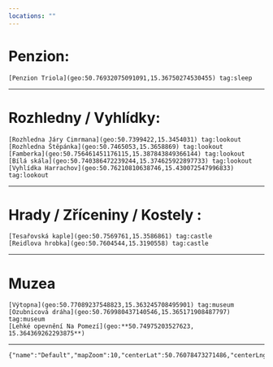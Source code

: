 ```yaml
---
locations: ""
---
```

# Penzion:
	[Penzion Triola](geo:50.76932075091091,15.36750274530455) tag:sleep
---
# Rozhledny / Vyhlídky:
	[Rozhledna Járy Cimrmana](geo:50.7399422,15.3454031) tag:lookout
	[Rozhledna Štěpánka](geo:50.7465053,15.3658869) tag:lookout 
	[Famberka](geo:50.756461451176115,15.387843849366144) tag:lookout
	[Bílá skála](geo:50.740386472239244,15.374625922897733) tag:lookout
	[Vyhlídka Harrachov](geo:50.76210810638746,15.430072547996833) tag:lookout
---
# Hrady / Zříceniny / Kostely  :
	[Tesařovská kaple](geo:50.7569761,15.3586861) tag:castle 
	[Reidlova hrobka](geo:50.7604544,15.3190558) tag:castle

---
# Muzea
	[Výtopna](geo:50.77089237548823,15.363245708495901) tag:museum
	[Ozubnicová dráha](geo:50.769980437140546,15.365171908487797) tag:museum
	[Lehké opevnění Na Pomezí](geo:**50.74975203527623, 15.364369262293875**)
---


```mapview
{"name":"Default","mapZoom":10,"centerLat":50.76078473271486,"centerLng":15.364379882812502,"query":"","chosenMapSource":0,"showLinks":true,"linkColor":"red"}
```
